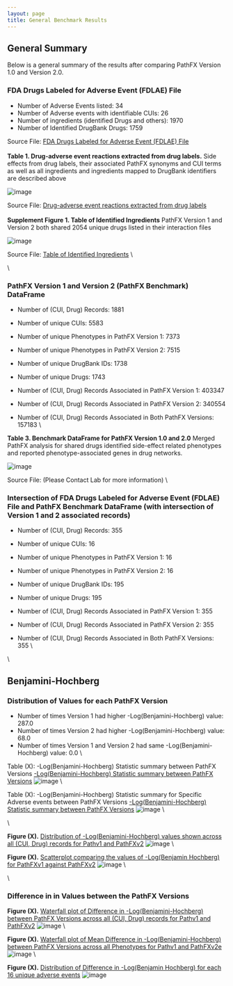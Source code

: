 ```yaml
---
layout: page
title: General Benchmark Results
---
```


## General Summary   

Below is a general summary of the results after comparing PathFX Version 1.0 and Version 2.0.


### FDA Drugs Labeled for Adverse Event (FDLAE) File

- Number of Adverse Events listed: 34 
- Number of Adverse events with identifiable CUIs: 26 
- Number of ingredients (identified Drugs and others): 1970 
- Number of Identified DrugBank Drugs: 1759 

Source File: [FDA Drugs Labeled for Adverse Event (FDLAE) File](https://drive.google.com/file/d/1_2a8m1ehTjmnd_b0_dxRmh-Ir7R4NO3Q/view?usp=sharing)
\
\
**Table 1. Drug-adverse event reactions extracted from drug labels.** Side effects from drug labels, their associated PathFX synonyms and CUI terms as well as all ingredients and ingredients mapped to DrugBank identifiers are described above 

![image](display_files/benchmark_general_results/tables/fda_table_adverse_events.png)

Source File: [Drug-adverse event reactions extracted from drug labels](https://drive.google.com/file/d/1vqrlwiJaUjHq8j0J92sLwRIakopeanS1/view?usp=sharing)
\
\
**Supplement Figure 1. Table of Identified Ingredients** PathFX Version 1 and Version 2 both shared 2054 unique drugs listed in their interaction files

![image](display_files/benchmark_general_results/tables/fda_table_ingrediants.png)

Source File: [Table of Identified Ingredients](https://drive.google.com/file/d/1fydAgRB_Vll63KYPROtJsK7peQdZadMp/view?usp=sharing)
\

\
### PathFX Version 1 and Version 2 (PathFX Benchmark) DataFrame

- Number of (CUI, Drug) Records: 1881 
- Number of unique CUIs: 5583 
- Number of unique Phenotypes in PathFX Version 1: 7373 
- Number of unique Phenotypes in PathFX Version 2: 7515 
- Number of unique DrugBank IDs: 1738 
- Number of unique Drugs: 1743 

- Number of (CUI, Drug) Records Associated in PathFX Version 1: 403347 
- Number of (CUI, Drug) Records Associated in PathFX Version 2: 340554 
- Number of (CUI, Drug) Records Associated in Both PathFX Versions: 157183 
\

**Table 3. Benchmark DataFrame for PathFX Version 1.0 and 2.0** Merged PathFX analysis for shared drugs identified side-effect related phenotypes and reported phenotype-associated genes in drug networks.

![image](display_files/benchmark_general_results/tables/benchmark_dataframe.png)

Source File: (Please Contact Lab for more information)
\

### Intersection of FDA Drugs Labeled for Adverse Event (FDLAE) File and PathFX Benchmark DataFrame (with intersection of Version 1 and 2 associated records) 

- Number of (CUI, Drug) Records: 355 
- Number of unique CUIs: 16 
- Number of unique Phenotypes in PathFX Version 1: 16 
- Number of unique Phenotypes in PathFX Version 2: 16 
- Number of unique DrugBank IDs: 195 
- Number of unique Drugs: 195 

- Number of (CUI, Drug) Records Associated in PathFX Version 1: 355 
- Number of (CUI, Drug) Records Associated in PathFX Version 2: 355 
- Number of (CUI, Drug) Records Associated in Both PathFX Versions: 355 
\

\

## Benjamini-Hochberg

### Distribution of Values for each PathFX Version

- Number of times Version 1 had higher -Log(Benjamini-Hochberg) value: 287.0
- Number of times Version 2 had higher -Log(Benjamini-Hochberg) value: 68.0
- Number of times Version 1 and Version 2 had same -Log(Benjamini-Hochberg) value: 0.0
\

Table (X): -Log(Benjamini-Hochberg) Statistic summary between PathFX Versions
[-Log(Benjamini-Hochberg) Statistic summary between PathFX Versions](https://drive.google.com/file/d/1YD09a-ZzR-_VelA_G51VuD4QHvjkwYA5/view?usp=sharing)
![image](display_files/benchmark_general_results/tables/bh_all_records_stats_table.png)
\

Table (X): -Log(Benjamini-Hochberg) Statistic summary for Specific Adverse events between PathFX Versions
[-Log(Benjamini-Hochberg) Statistic summary between PathFX Versions](https://drive.google.com/file/d/1l70kMT6J8m9X1gms1D0dCyvgNoFk-FXt/view?usp=sharing)
![image](display_files/benchmark_general_results/tables/bh_per_adverse_event_stats_table.png)
\


\

**Figure (X).** [Distribution of -Log(Benjamini-Hochberg) values shown across all (CUI, Drug) records for Pathv1 and PathFXv2](https://htmlpreview.github.io/?https://github.com/aryastark5/web_bench/blob/gh-pages/display_files/benchmark_general_results/graphs/distribution_-log_bh_both_ver.html)
![image](display_files/benchmark_general_results/graphs/distribution_-log_bh_both_ver.png)
\

**Figure (X).** [Scatterplot comparing the values of -Log(Benjamin Hochberg) for PathFXv1 against PathFXv2](https://htmlpreview.github.io/?https://github.com/aryastark5/web_bench/blob/gh-pages/display_files/benchmark_general_results/graphs/-log_bh_v1_vs_-log_bh_v2.html)
![image](display_files/benchmark_general_results/graphs/-log_bh_v1_vs_-log_bh_v2.png)
\

\

### Difference in in Values between the PathFX Versions










**Figure (X).** [Waterfall plot of Difference in -Log(Benjamini-Hochberg) between PathFX Versions across all (CUI, Drug) records for Pathv1 and PathFXv2](https://htmlpreview.github.io/?https://github.com/aryastark5/web_bench/blob/gh-pages/display_files/benchmark_general_results/graphs/log_bh_waterfall_plot.html)
![image](display_files/benchmark_general_results/graphs/log_bh_waterfall_plot.png)
\

**Figure (X).** [Waterfall plot of Mean Difference in -Log(Benjamini-Hochberg) between PathFX Versions across all Phenotypes for Pathv1 and PathFXv2e](https://htmlpreview.github.io/?https://github.com/aryastark5/web_bench/blob/gh-pages/display_files/benchmark_general_results/graphs/-log_bh_adverse_event_waterfall_plot.html)
![image](display_files/benchmark_general_results/graphs/-log_bh_adverse_event_waterfall_plot.png)
\

**Figure (X).** [Distribution of Difference in -Log(Benjamin Hochberg) for each 16 unique adverse events](https://htmlpreview.github.io/?https://github.com/aryastark5/web_bench/blob/gh-pages/display_files/benchmark_general_results/graphs/distribution_difference_-log_bh_per_adverse_event.html)
![image](display_files/benchmark_general_results/graphs/distribution_difference_-log_bh_per_adverse_event.png)






